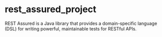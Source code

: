 # rest_assured_project

REST Assured is a Java library that provides a domain-specific language (DSL) for writing powerful, maintainable tests for RESTful APIs.
